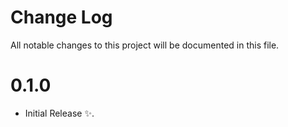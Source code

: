 # Change Log

All notable changes to this project will be documented in this file.

# 0.1.0
- Initial Release :sparkles:.